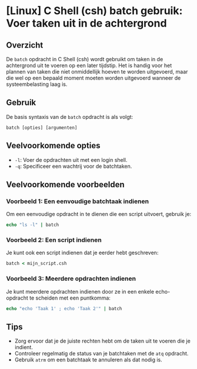 # [Linux] C Shell (csh) batch gebruik: Voer taken uit in de achtergrond

## Overzicht
De `batch` opdracht in C Shell (csh) wordt gebruikt om taken in de achtergrond uit te voeren op een later tijdstip. Het is handig voor het plannen van taken die niet onmiddellijk hoeven te worden uitgevoerd, maar die wel op een bepaald moment moeten worden uitgevoerd wanneer de systeembelasting laag is.

## Gebruik
De basis syntaxis van de `batch` opdracht is als volgt:

```
batch [opties] [argumenten]
```

## Veelvoorkomende opties
- `-l`: Voer de opdrachten uit met een login shell.
- `-q`: Specificeer een wachtrij voor de batchtaken.

## Veelvoorkomende voorbeelden

### Voorbeeld 1: Een eenvoudige batchtaak indienen
Om een eenvoudige opdracht in te dienen die een script uitvoert, gebruik je:

```csh
echo "ls -l" | batch
```

### Voorbeeld 2: Een script indienen
Je kunt ook een script indienen dat je eerder hebt geschreven:

```csh
batch < mijn_script.csh
```

### Voorbeeld 3: Meerdere opdrachten indienen
Je kunt meerdere opdrachten indienen door ze in een enkele echo-opdracht te scheiden met een puntkomma:

```csh
echo "echo 'Taak 1' ; echo 'Taak 2'" | batch
```

## Tips
- Zorg ervoor dat je de juiste rechten hebt om de taken uit te voeren die je indient.
- Controleer regelmatig de status van je batchtaken met de `atq` opdracht.
- Gebruik `atrm` om een batchtaak te annuleren als dat nodig is.
